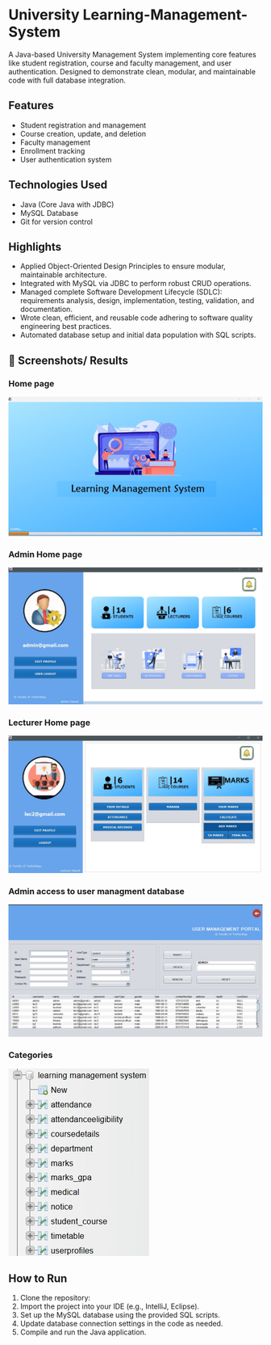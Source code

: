 # University Learning-Management-System

A Java-based University Management System implementing core features like student registration, course and faculty management, and user authentication. Designed to demonstrate clean, modular, and maintainable code with full database integration.

## Features
- Student registration and management
- Course creation, update, and deletion
- Faculty management
- Enrollment tracking
- User authentication system

## Technologies Used
- Java (Core Java with JDBC)
- MySQL Database
- Git for version control

## Highlights
- Applied Object-Oriented Design Principles to ensure modular, maintainable architecture.
- Integrated with MySQL via JDBC to perform robust CRUD operations.
- Managed complete Software Development Lifecycle (SDLC): requirements analysis, design, implementation, testing, validation, and documentation.
- Wrote clean, efficient, and reusable code adhering to software quality engineering best practices.
- Automated database setup and initial data population with SQL scripts.

## 📸 Screenshots/ Results

### Home page
![User interface](screenshots/pic1.jpg)

### Admin Home page
![admin interface](screenshots/pic3.jpg)

### Lecturer Home page
![Lecturer interface](screenshots/pic5.jpg)

### Admin access to user managment database
![database interface](screenshots/pic4.jpg)

### Categories
![](screenshots/pic2.jpg)



## How to Run
1. Clone the repository:
2. Import the project into your IDE (e.g., IntelliJ, Eclipse).
3. Set up the MySQL database using the provided SQL scripts.
4. Update database connection settings in the code as needed.
5. Compile and run the Java application.


